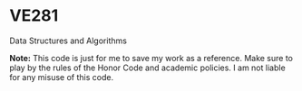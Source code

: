 # VE281
Data Structures and Algorithms

**Note:** This code is just for me to save my work as a reference. Make sure to play by the rules of the Honor Code and academic policies. I am not liable for any misuse of this code.
